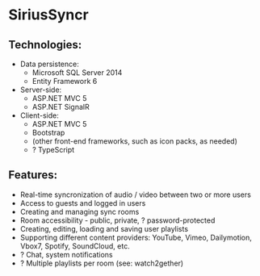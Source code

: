 # SiriusSyncr
## Technologies:
* Data persistence:
	* Microsoft SQL Server 2014
	* Entity Framework 6
* Server-side:
	* ASP.NET MVC 5
	* ASP.NET SignalR
* Client-side:
	* ASP.NET MVC 5
	* Bootstrap
	* (other front-end frameworks, such as icon packs, as needed)
	* ? TypeScript

## Features:
* Real-time syncronization of audio / video between two or more users
* Access to guests and logged in users
* Creating and managing sync rooms
* Room accessibility - public, private, ? password-protected
* Creating, editing, loading and saving user playlists
* Supporting different content providers: YouTube, Vimeo, Dailymotion, Vbox7, Spotify, SoundCloud, etc.
* ? Chat, system notifications
* ? Multiple playlists per room (see: watch2gether)